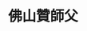 ---
title:          佛山贊師父
slug:           rkf

names:
  english:      Real Kung Fu
  previous:     佛山贊先生
genre:          清裝
episodes:       20
broadcast:
  start:        2005-10-24
  end:          2005-11-18
producer:       莊偉建
starring:       元彪、邵美琪、梁家仁、劉家輝、<mark>李施嬅</mark>
synopsis:       詠春高手黃華寶（元華）的傳人梁贊（元彪），因捲入一樁兇殺案而逃至佛山，投靠師叔梁二娣（梁家仁）。為了掩飾身分以調查真相，贊混入大商戶陳家當伙頭，卻在那兒遇見戀人張見喜（邵美琪）。贊、喜重逢，前者驚悉戀人已嫁作人婦，後者則因男的身邊有一位年輕貌美的格格富察皓月（李施嬅）而大吃乾醋。<br>原來喜當日以為贊逃婚而追至佛山，更因得眾惡勢力要而跟陳氏假結婚。陳氏婚後猝死，喜頓成寡婦，一心培育陳氏兒子陳華順（洪天明）成才。贊幾經追查，兇案終水落石出，然而娣不久卻因意外發現真兇而遭滅口。贊悲憤莫名，誓要替一代詠春高手報仇雪恨。
role:           supporting

characters:
  -
    fullname:       富察·皓月
    identity:       格格
    appearance:     6-20
---